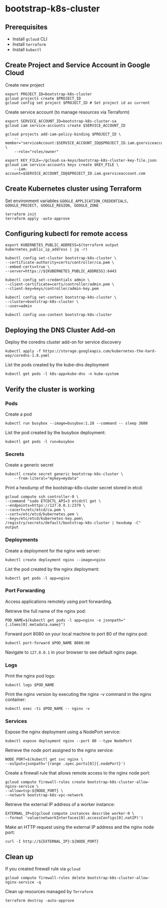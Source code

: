 # bootstrap-k8s-cluster

## Prerequisites 
- Install `gcloud` CLI 
- Install `terraform` 
- Install `kubectl`


## Create Project and Service Account in Google Cloud

Create new project

    export PROJECT_ID=bootstrap-k8s-cluster
    gcloud projects create $PROJECT_ID
    gcloud config set project $PROJECT_ID # Set project id as current

Create service account (to manage resources via Terraform)

    export SERVICE_ACCOUNT_ID=bootstrap-k8s-cluster-sa
    gcloud iam service-accounts create $SERVICE_ACCOUNT_ID
    
    gcloud projects add-iam-policy-binding $PROJECT_ID \
        --member="serviceAccount:$SERVICE_ACCOUNT_ID@$PROJECT_ID.iam.gserviceaccount.com" \
        --role="roles/owner"
    
    export KEY_FILE=~/gcloud-sa-keys/bootstrap-k8s-cluster-key-file.json
    gcloud iam service-accounts keys create $KEY_FILE \
        --iam-account=$SERVICE_ACCOUNT_ID@$PROJECT_ID.iam.gserviceaccount.com

## Create Kubernetes cluster using Terraform

Set environment variables `GOOGLE_APPLICATION_CREDENTIALS, GOOGLE_PROJECT, GOOGLE_REGION, GOOGLE_ZONE`

    terraform init
    terraform apply -auto-approve

## Configuring kubectl for remote access

    export KUBERNETES_PUBLIC_ADDRESS=$(terraform output kubernetes_public_ip_address | jq -r)

    kubectl config set-cluster bootstrap-k8s-cluster \
    --certificate-authority=certs/controller/ca.pem \
    --embed-certs=true \
    --server=https://${KUBERNETES_PUBLIC_ADDRESS}:6443

    kubectl config set-credentials admin \
    --client-certificate=certs/controller/admin.pem \
    --client-key=keys/controller/admin-key.pem

    kubectl config set-context bootstrap-k8s-cluster \
    --cluster=bootstrap-k8s-cluster \
    --user=admin

    kubectl config use-context bootstrap-k8s-cluster


## Deploying the DNS Cluster Add-on
Deploy the coredns cluster add-on for service discovery

    kubectl apply -f https://storage.googleapis.com/kubernetes-the-hard-way/coredns-1.8.yaml

List the pods created by the kube-dns deployment
  
    kubectl get pods -l k8s-app=kube-dns -n kube-system


## Verify the cluster is working

### Pods

Create a pod

    kubectl run busybox --image=busybox:1.28 --command -- sleep 3600

List the pod created by the busybox deployment:

    kubectl get pods -l run=busybox


### Secrets

Create a generic secret

    kubectl create secret generic bootstrap-k8s-cluster \
        --from-literal="mykey=mydata"

Print a hexdump of the bootstrap-k8s-cluster secret stored in etcd:

    gcloud compute ssh controller-0 \
    --command "sudo ETCDCTL_API=3 etcdctl get \
    --endpoints=https://127.0.0.1:2379 \
    --cacert=/etc/etcd/ca.pem \
    --cert=/etc/etcd/kubernetes.pem \
    --key=/etc/etcd/kubernetes-key.pem\
    /registry/secrets/default/bootstrap-k8s-cluster | hexdump -C"
    output


### Deployments

Create a deployment for the nginx web server:

    kubectl create deployment nginx --image=nginx

List the pod created by the nginx deployment:

    kubectl get pods -l app=nginx

### Port Forwarding

Access applications remotely using port forwarding.

Retrieve the full name of the nginx pod:

    POD_NAME=$(kubectl get pods -l app=nginx -o jsonpath="{.items[0].metadata.name}")

Forward port 8080 on your local machine to port 80 of the nginx pod:

    kubectl port-forward $POD_NAME 8080:80

Navigate to `127.0.0.1` in your browser to see default nginx page.

### Logs

Print the nginx pod logs:

    kubectl logs $POD_NAME

Print the nginx version by executing the nginx -v command in the nginx container:

    kubectl exec -ti $POD_NAME -- nginx -v

### Services

Expose the nginx deployment using a NodePort service:

    kubectl expose deployment nginx --port 80 --type NodePort

Retrieve the node port assigned to the nginx service:

    NODE_PORT=$(kubectl get svc nginx \
    --output=jsonpath='{range .spec.ports[0]}{.nodePort}')
    
Create a firewall rule that allows remote access to the nginx node port:

    gcloud compute firewall-rules create bootstrap-k8s-cluster-allow-nginx-service \
    --allow=tcp:${NODE_PORT} \
    --network bootstrap-k8s-vpc-network

Retrieve the external IP address of a worker instance:

    EXTERNAL_IP=$(gcloud compute instances describe worker-0 \
    --format 'value(networkInterfaces[0].accessConfigs[0].natIP)')

Make an HTTP request using the external IP address and the nginx node port:

    curl -I http://${EXTERNAL_IP}:${NODE_PORT}

## Clean up

If you created firewall rule via `gcloud`

    gcloud compute firewall-rules delete bootstrap-k8s-cluster-allow-nginx-service -q

Clean up resources managed by `Terraform`

    terraform destroy -auto-approve